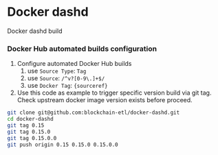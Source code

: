 # Docker dashd
Docker dashd build

### Docker Hub automated builds configuration
1. Configure automated Docker Hub builds
    1. use `Source Type`: `Tag`
    1. use `Source`: `/^v?[0-9\.]+$/`
    1. use `Docker Tag`: `{sourceref}`
1. Use this code as example to trigger specific version build via git tag. Check upstream docker image version exists before proceed.
```bash
git clone git@github.com:blockchain-etl/docker-dashd.git
cd docker-dashd
git tag 0.15
git tag 0.15.0
git tag 0.15.0.0
git push origin 0.15 0.15.0 0.15.0.0
```
